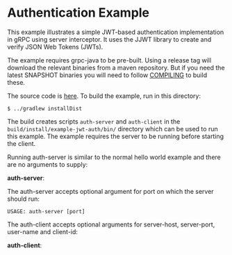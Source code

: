 Authentication Example
==============================================

This example illustrates a simple JWT-based authentication implementation in gRPC using
 server interceptor. It uses the JJWT library to create and verify JSON Web Tokens (JWTs).

The example requires grpc-java to be pre-built. Using a release tag will download the relevant binaries
from a maven repository. But if you need the latest SNAPSHOT binaries you will need to follow
[COMPILING](../../COMPILING.md) to build these.

The source code is [here](src/main/java/io/grpc/examples/jwtauth). 
To build the example, run in this directory:
```
$ ../gradlew installDist
```
The build creates scripts `auth-server` and `auth-client` in the `build/install/example-jwt-auth/bin/` directory 
which can be used to run this example. The example requires the server to be running before starting the
client.

Running auth-server is similar to the normal hello world example and there are no arguments to supply:

**auth-server**:

The auth-server accepts optional argument for port on which the server should run:

```text
USAGE: auth-server [port]
```

The auth-client accepts optional arguments for server-host, server-port, user-name and client-id:

**auth-client**:

